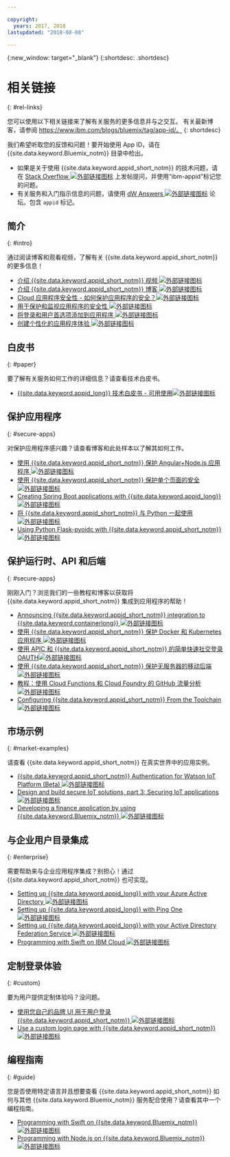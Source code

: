 ```yaml
---

copyright:
  years: 2017, 2018
lastupdated: "2018-08-08"

---
```


{:new_window: target="_blank"}
{:shortdesc: .shortdesc}


# 相关链接
{: #rel-links}

您可以使用以下相关链接来了解有关服务的更多信息并与之交互。
有关最新博客，请参阅 https://www.ibm.com/blogs/bluemix/tag/app-id/。
{: shortdesc}

我们希望听取您的反馈和问题！要开始使用 App ID，请在 {{site.data.keyword.Bluemix_notm}} 目录中检出。
* 如果是关于使用 {{site.data.keyword.appid_short_notm}} 的技术问题，请在 <a href="http://stackoverflow.com/search?q=ibm+" target="_blank">Stack Overflow <img src="../../icons/launch-glyph.svg" alt="外部链接图标"></a> 上发帖提问，并使用“ibm-appid”标记您的问题。
* 有关服务和入门指示信息的问题，请使用 <a href="https://developer.ibm.com/answers/search.html?f=&type=question&redirect=search%2Fsearch&sort=relevance&q=appid%20[bluemix]" target="_blank">dW Answers <img src="../../icons/launch-glyph.svg" alt="外部链接图标"></a> 论坛。包含 `appid` 标记。


## 简介
{: #intro}

通过阅读博客和观看视频，了解有关 {{site.data.keyword.appid_short_notm}} 的更多信息！

* <a href="https://www.youtube.com/watch?v=cTn7l_J3tPg" target="_blank">介绍 {{site.data.keyword.appid_short_notm}} 视频 <img src="../../icons/launch-glyph.svg" alt="外部链接图标"></a>
* <a href="https://www.ibm.com/blogs/bluemix/2017/03/introducing-ibm-bluemix-app-id-authentication-profiles-service-app-developers/" target="_blank">介绍 {{site.data.keyword.appid_short_notm}} 博客 <img src="../../icons/launch-glyph.svg" alt="外部链接图标"></a>
* <a href="https://www.ibm.com/blogs/bluemix/2017/08/cloud-app-security-makes-secure-app/" target="_blank">Cloud 应用程序安全性 - 如何保护应用程序的安全？<img src="../../icons/launch-glyph.svg" alt="外部链接图标"></a>
* <a href="https://www.ibm.com/cloud/garage/content/architecture/securityArchitecture/security-for-application" target="_blank">用于保护和监视应用程序的安全性 <img src="../../icons/launch-glyph.svg" alt="外部链接图标"></a>
* <a href="https://www.youtube.com/watch?v=Glb412s4X3Q" target="_blank">将登录和用户首选项添加到应用程序 <img src="../../icons/launch-glyph.svg" alt="外部链接图标"></a>
* <a href="https://www.youtube.com/watch?v=VVWw5AjYg48" target="_blank">创建个性化的应用程序体验 <img src="../../icons/launch-glyph.svg" alt="外部链接图标"></a>


## 白皮书
{: #paper}

要了解有关服务如何工作的详细信息？请查看技术白皮书。

* <a href="https://www.ibm.com/blogs/bluemix/2018/04/ibm-cloud-app-id-technical-white-paper-now-available/" target="_blank">{{site.data.keyword.appid_long}} 技术白皮书 - 可用使用<img src="../../icons/launch-glyph.svg" alt="外部链接图标"></a>


## 保护应用程序
{: #secure-apps}

对保护应用程序感兴趣？请查看博客和此处样本以了解其如何工作。

* <a href="https://www.ibm.com/blogs/bluemix/2018/04/securing-angularnode-js-applications-using-app-id/" target="_blank">使用 {{site.data.keyword.appid_short_notm}} 保护 Angular+Node.js 应用程序 <img src="../../icons/launch-glyph.svg" alt="外部链接图标"></a>
* <a href="https://www.ibm.com/blogs/bluemix/2017/09/securing-single-page-apps-app-id-service/" target="_blank">使用 {{site.data.keyword.appid_short_notm}} 保护单个页面的安全 <img src="../../icons/launch-glyph.svg" alt="外部链接图标"></a>
* <a href="https://www.ibm.com/blogs/bluemix/2018/06/creating-spring-boot-applications-app-id/" target="_blank">Creating Spring Boot applications with {{site.data.keyword.appid_long}} <img src="../../icons/launch-glyph.svg" alt="外部链接图标"></a>
* <a href="https://github.com/mnsn/appid-python-flask-example" target="_blank">将 {{site.data.keyword.appid_short_notm}} 与 Python 一起使用 <img src="../../icons/launch-glyph.svg" alt="外部链接图标"></a>
* <a href="https://github.com/IBM-Cloud/github-traffic-stats" target="_blank">Using Python Flask-pyoidc with {{site.data.keyword.appid_short_notm}} <img src="../../icons/launch-glyph.svg" alt="外部链接图标"></a>

## 保护运行时、API 和后端
{: #secure-apps}

刚刚入门？浏览我们的一些教程和博客以获取将 {{site.data.keyword.appid_short_notm}} 集成到应用程序的帮助！

* <a href="https://www.ibm.com/blogs/bluemix/2018/05/announcing-app-id-integration-ibm-cloud-kubernetes-service/" target="_blank">Announcing {{site.data.keyword.appid_short_notm}} integration to {{site.data.keyword.containerlong}} <img src="../../icons/launch-glyph.svg" alt="外部链接图标"></a>
* <a href="https://www.ibm.com/blogs/bluemix/2018/02/using-app-id-secure-docker-kubernetes-applications/" target="_blank">使用 {{site.data.keyword.appid_short_notm}} 保护 Docker 和 Kubernetes 应用程序 <img src="../../icons/launch-glyph.svg" alt="外部链接图标"></a>
* <a href="https://www.youtube.com/watch?v=Fa9YD2NGZiE" target="_blank">使用 APIC 和 {{site.data.keyword.appid_short_notm}} 的简单快速社交登录 OAUTH<img src="../../icons/launch-glyph.svg" alt="外部链接图标"></a>
* <a href="https://youtu.be/aGcfqBGevxM" target="_blank">使用 {{site.data.keyword.appid_short_notm}} 保护无服务器的移动后端 <img src="../../icons/launch-glyph.svg" alt="外部链接图标"></a>
* <a href="https://console.bluemix.net/docs/tutorials/serverless-github-traffic-analytics.html" target="_blank">教程：使用 Cloud Functions 和 Cloud Foundry 的 GitHub 流量分析 <img src="../../icons/launch-glyph.svg" alt="外部链接图标"></a>
* <a href="https://www.ibm.com/blogs/bluemix/2018/07/how-to-configure-ibm-cloud-app-id-from-the-toolchain/" target="_blank">Configuring {{site.data.keyword.appid_short_notm}} From the Toolchain <img src="../../icons/launch-glyph.svg" alt="外部链接图标"></a>


## 市场示例
{: #market-examples}

请查看 {{site.data.keyword.appid_short_notm}} 在真实世界中的应用实例。

* <a href="https://console.bluemix.net/docs/services/IoT/reference/security/app_id.html#app_id" target="_blank">{{site.data.keyword.appid_short_notm}} Authentication for Watson IoT Platform (Beta) <img src="../../icons/launch-glyph.svg" alt="外部链接图标"></a>
* <a href="https://www.ibm.com/developerworks/security/library/iot-trs-secure-iot-solutions3/index.html" target="_blank">Design and build secure IoT solutions, part 3: Securing IoT applications <img src="../../icons/launch-glyph.svg" alt="外部链接图标"></a>
* <a href="https://www.ibm.com/blogs/bluemix/2017/08/developing-finance-application-using-ibm-cloud/" target="_blank">Developing a finance application by using {{site.data.keyword.Bluemix_notm}} <img src="../../icons/launch-glyph.svg" alt="外部链接图标"></a>


## 与企业用户目录集成
{: #enterprise}

需要帮助来与企业应用程序集成？别担心！通过 {{site.data.keyword.appid_short_notm}} 也可实现。

* <a href="https://www.ibm.com/blogs/bluemix/2018/03/setting-ibm-cloud-app-id-azure-active-directory/" target="_blank">Setting up {{site.data.keyword.appid_long}} with your Azure Active Directory <img src="../../icons/launch-glyph.svg" alt="外部链接图标"></a>
* <a href="https://www.ibm.com/blogs/bluemix/2018/03/setting-ibm-cloud-app-id-ping-one/" target="_blank">Setting up {{site.data.keyword.appid_long}} with Ping One <img src="../../icons/launch-glyph.svg" alt="外部链接图标"></a>
* <a href="https://www.ibm.com/blogs/bluemix/2018/03/setting-ibm-cloud-app-id-active-directory-federation-service/" target="_blank">Setting up {{site.data.keyword.appid_long}} with your Active Directory Federation Service <img src="../../icons/launch-glyph.svg" alt="外部链接图标"></a>
* <a href="https://console.bluemix.net/docs/swift/authenticate/app_id.html" target="_blank">Programming with Swift on IBM Cloud <img src="../../icons/launch-glyph.svg" alt="外部链接图标"></a>


## 定制登录体验
{: #custom}

要为用户提供定制体验吗？没问题。

* <a href="https://www.ibm.com/blogs/bluemix/2018/01/use-branded-ui-user-sign-app-id/" target="_blank">使用您自己的品牌 UI 用于用户登录 {{site.data.keyword.appid_short_notm}} <img src="../../icons/launch-glyph.svg" alt="外部链接图标"></a>
* <a href="https://www.ibm.com/blogs/bluemix/2018/06/custom-login-page-app-id-integration/" target="_blank">Use a custom login page with  {{site.data.keyword.appid_short_notm}} <img src="../../icons/launch-glyph.svg" alt="外部链接图标"></a>

## 编程指南
{: #guide}

您是否使用特定语言并且想要查看 {{site.data.keyword.appid_short_notm}} 如何与其他 {{site.data.keyword.Bluemix_notm}} 服务配合使用？请查看其中一个编程指南。

* <a href="https://console.bluemix.net/docs/swift/authenticate/app_id.html" target="_blank">Programming with Swift on {{site.data.keyword.Bluemix_notm}} <img src="../../icons/launch-glyph.svg" alt="外部链接图标"></a>
* <a href="https://console.bluemix.net/docs/node/index.html#getting-started-tutorial" target="_blank">Programming with Node.js on {{site.data.keyword.Bluemix_notm}} <img src="../../icons/launch-glyph.svg" alt="外部链接图标"></a>
